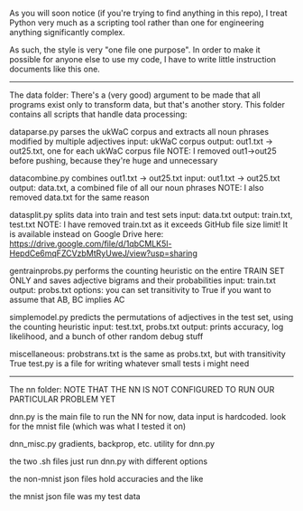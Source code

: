 As you will soon notice (if you're trying to find anything in this repo),
I treat Python very much as a scripting tool rather than one for engineering anything significantly complex.

As such, the style is very "one file one purpose". In order to make it possible for anyone else to use my code,
I have to write little instruction documents like this one.

--------------------------------------------------
The data folder:
There's a (very good) argument to be made that all programs exist only to transform data,
but that's another story. This folder contains all scripts that handle data processing:

dataparse.py parses the ukWaC corpus and extracts all noun phrases modified by multiple adjectives
input: ukWaC corpus
output: out1.txt -> out25.txt, one for each ukWaC corpus file
NOTE: I removed out1->out25 before pushing, because they're huge and unnecessary

datacombine.py combines out1.txt -> out25.txt
input: out1.txt -> out25.txt
output: data.txt, a combined file of all our noun phrases
NOTE: I also removed data.txt for the same reason

datasplit.py splits data into train and test sets
input: data.txt
output: train.txt, test.txt
NOTE: I have removed train.txt as it exceeds GitHub file size limit! It is available instead on Google Drive here: 
https://drive.google.com/file/d/1qbCMLK5l-HepdCe6mqFZCVzbMtRyUweJ/view?usp=sharing

gentrainprobs.py performs the counting heuristic on the entire TRAIN SET ONLY and saves adjective bigrams and their probabilities
input: train.txt
output: probs.txt
options: you can set transitivity to True if you want to assume that AB, BC implies AC

simplemodel.py predicts the permutations of adjectives in the test set, using the counting heuristic
input: test.txt, probs.txt
output: prints accuracy, log likelihood, and a bunch of other random debug stuff

miscellaneous:
probstrans.txt is the same as probs.txt, but with transitivity True
test.py is a file for writing whatever small tests i might need

--------------------------------------------------
The nn folder:
NOTE THAT THE NN IS NOT CONFIGURED TO RUN OUR PARTICULAR PROBLEM YET

dnn.py is the main file to run the NN
for now, data input is hardcoded. look for the mnist file (which was what I tested it on)

dnn_misc.py gradients, backprop, etc. utility for dnn.py

the two .sh files just run dnn.py with different options

the non-mnist json files hold accuracies and the like

the mnist json file was my test data